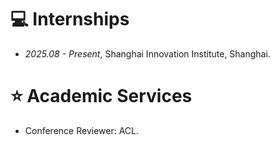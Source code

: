 
<!-- # 📖 Educations
- *2019.06 - 2022.04*, Master, Zhejiang University, Hangzhou.
- *2015.09 - 2019.06*, Undergraduate, Chu Kochen Honors College, Zhejiang Univeristy, Hangzhou.
- *2012.09 - 2015.06*, Luqiao Middle School, Taizhou.
 -->


<span class='anchor' id='-internships'></span>

# 💻 Internships
- *2025.08 - Present*, Shanghai Innovation Institute, Shanghai. 

<span class='anchor' id='-services'></span>

# ⭐ Academic Services
- Conference Reviewer: ACL.